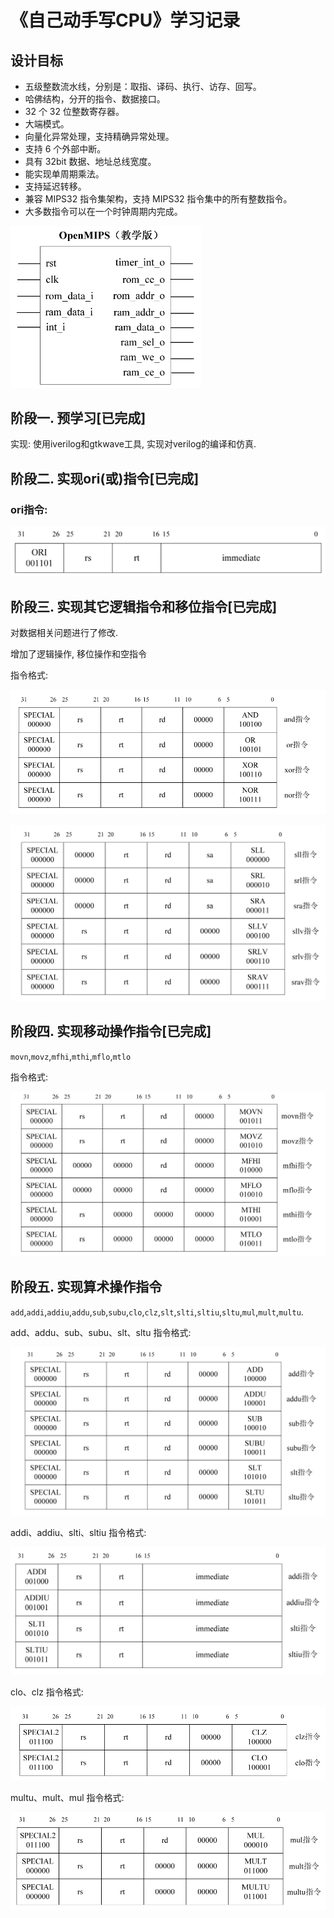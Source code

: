 # 《自己动手写CPU》学习记录

## 设计目标

- 五级整数流水线，分别是：取指、译码、执行、访存、回写。
- 哈佛结构，分开的指令、数据接口。
- 32 个 32 位整数寄存器。
- 大端模式。
- 向量化异常处理，支持精确异常处理。
- 支持 6 个外部中断。
- 具有 32bit 数据、地址总线宽度。
- 能实现单周期乘法。
- 支持延迟转移。
- 兼容 MIPS32 指令集架构，支持 MIPS32 指令集中的所有整数指令。
- 大多数指令可以在一个时钟周期内完成。

<img src="README.assets/image-20230201184542992.png" alt="image-20230201184542992" style="zoom:50%;" />

## 阶段一. 预学习[已完成]

实现: 使用iverilog和gtkwave工具, 实现对verilog的编译和仿真.

## 阶段二. 实现ori(或)指令[已完成]

### ori指令:

![ori指令格式](README.assets/image-20230201185000060.png)

## 阶段三. 实现其它逻辑指令和移位指令[已完成]

对数据相关问题进行了修改.

增加了逻辑操作, 移位操作和空指令

指令格式:

![Screenshot_20230410_141222](README.assets/Screenshot_20230410_141222.png)

![Screenshot_20230410_140727](README.assets/Screenshot_20230410_140727.png)

## 阶段四. 实现移动操作指令[已完成]

`movn`,`movz`,`mfhi`,`mthi`,`mflo`,`mtlo`

指令格式:

![Screenshot_20230410_140802](README.assets/Screenshot_20230410_140802.png)

## 阶段五. 实现算术操作指令

`add`,`addi`,`addiu`,`addu`,`sub`,`subu`,`clo`,`clz`,`slt`,`slti`,`sltiu`,`sltu`,`mul`,`mult`,`multu`.

add、addu、sub、subu、slt、sltu 指令格式:

![image-20230410141058566](README.assets/image-20230410141058566.png)

addi、addiu、slti、sltiu 指令格式:

![image-20230410141118207](README.assets/image-20230410141118207.png)

clo、clz 指令格式:

![image-20230410141151549](README.assets/image-20230410141151549.png)

multu、mult、mul 指令格式:

![image-20230410141304577](README.assets/image-20230410141304577.png)
